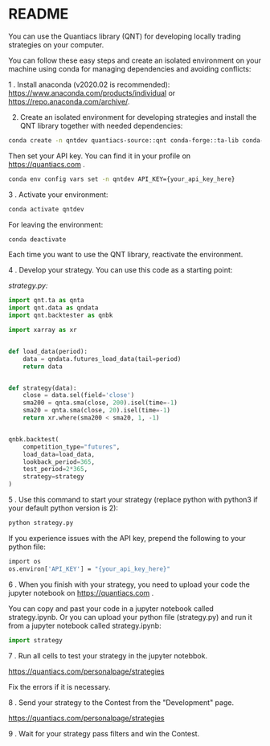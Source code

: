 # README

You can use the Quantiacs library (QNT) for developing locally trading strategies on your computer.

You can follow these easy steps and create an isolated environment on your machine using conda for managing dependencies and avoiding conflicts:

1 . Install anaconda (v2020.02 is recommended): https://www.anaconda.com/products/individual or https://repo.anaconda.com/archive/.


2. Create an isolated environment for developing strategies and install the QNT library together with needed dependencies:
```bash
conda create -n qntdev quantiacs-source::qnt conda-forge::ta-lib conda-forge::dash=1.18 python=3.7
```

Then set your API key. You can find it in your profile on https://quantiacs.com .
```bash
conda env config vars set -n qntdev API_KEY={your_api_key_here}
```

3 . Activate your environment:
```bash
conda activate qntdev
```
For leaving the environment:
```bash
conda deactivate
```
Each time you want to use the QNT library, reactivate the environment.

4 . Develop your strategy. You can use this code as a starting point:

*strategy.py:*
```python
import qnt.ta as qnta
import qnt.data as qndata
import qnt.backtester as qnbk

import xarray as xr


def load_data(period):
    data = qndata.futures_load_data(tail=period)
    return data


def strategy(data):
    close = data.sel(field='close')
    sma200 = qnta.sma(close, 200).isel(time=-1)
    sma20 = qnta.sma(close, 20).isel(time=-1)
    return xr.where(sma200 < sma20, 1, -1)


qnbk.backtest(
    competition_type="futures",
    load_data=load_data,
    lookback_period=365,
    test_period=2*365,
    strategy=strategy
)
```

5 . Use this command to start your strategy (replace python with python3 if your default python version is 2):
```bash
python strategy.py
```

If you experience issues with the API key, prepend the following to your python file:
```bash
import os
os.environ['API_KEY'] = "{your_api_key_here}"
```

6 . When you finish with your strategy, you need to upload 
your code the jupyter notebook on https://quantiacs.com .

You can copy and past your code in a jupyter notebook called strategy.ipynb. 
Or you can upload your python file (strategy.py) and run it from a jupyter notebook called strategy.ipynb:
```python
import strategy
```

7 . Run all cells to test your strategy in the jupyter notebbok.

https://quantiacs.com/personalpage/strategies

Fix the errors if it is necessary.


8 . Send your strategy to the Contest from the "Development" page.

https://quantiacs.com/personalpage/strategies

9 . Wait for your strategy pass filters and win the Contest.
